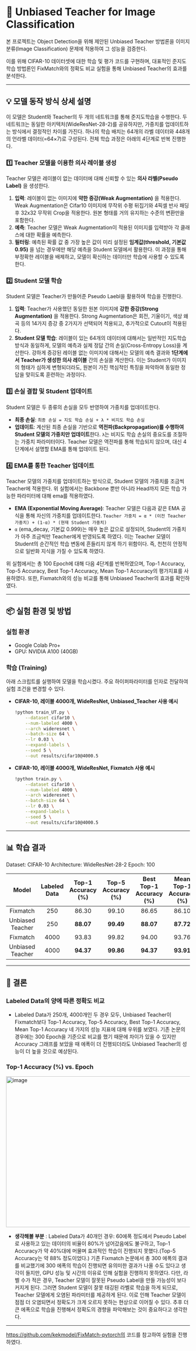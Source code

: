 # 🎯 Unbiased Teacher for Image Classification

본 프로젝트는 Object Detection을 위해 제안된 Unbiased Teacher 방법론을 이미지 분류(Image Classification) 문제에 적용하여 그 성능을 검증한다.

이를 위해 CIFAR-10 데이터셋에 대한 학습 및 평가 코드를 구현하며, 대표적인 준지도학습 방법론인 FixMatch와의 정확도 비교 실험을 통해 Unbiased Teacher의 효과를 분석한다.

---

## 💡 모델 동작 방식 상세 설명

이 모델은 Student와 Teacher의  두 개의 네트워크를 통해 준지도학습을 수행한다. 두 네트워크는 동일한 아키텍처(WideResNet-28-2)를 공유하지만, 가중치를 업데이트하는 방식에서 결정적인 차이를 가진다. 하나의 학습 배치는 64개의 라벨 데이터와 448개의 언라벨 데이터(=64×7)로 구성된다. 전체 학습 과정은 아래의 4단계로 반복 진행한다.

### **1️⃣ Teacher 모델을 이용한 의사 레이블 생성**

Teacher 모델은 레이블이 없는 데이터에 대해 신뢰할 수 있는 **의사 라벨(Pseudo Label)** 을 생성한다. 

1. **입력**: 레이블이 없는 이미지에 **약한 증강(Weak Augmentation)** 을 적용한다. Weak Augmentation은 Cifar10 이미지에 무작위 수평 뒤집기와 4픽셀 반사 패딩 후 32x32 무작위 Crop을 적용한다. 원본 형태를 거의 유지하는 수준의 변환만을 포함한다.
2. **예측**: Teacher 모델은 Weak Augmentation이 적용된 이미지를 입력받아 각 클래스에 대한 확률을 예측한다. 
3. **필터링**: 예측된 확률 값 중 가장 높은 값이 미리 설정된 **임계값(threshold, 기본값 0.95)** 을 넘는 경우에만 해당 예측을 Student 모델에서 활용한다. 이 과정을 통해 부정확한 레이블을 배제하고, 모델이 확신하는 데이터만 학습에 사용할 수 있도록 한다. 

### **2️⃣ Student 모델 학습**

Student 모델은 Teacher가 만들어준 Pseudo Laebl을 활용하여 학습을 진행한다. 

1.  **입력**: Teacher가 사용했던 동일한 원본 이미지에 **강한 증강(Strong Augmentation)** 을 적용한다. Strong Augmentation은 회전, 기울이기, 색상 왜곡 등의 14가지 증강 중 2가지가 선택되어 적용되고, 추가적으로 Cutout이 적용된다.
2.  **Student 모델 학습**: 레이블이 있는 64개의 데이터에 대해서는 일반적인 지도학습 방식과 동일하게, 모델의 예측과 실제 정답 간의 손실(Cross-Entropy Loss)을 계산한다. 강하게 증강된 레이블 없는 이미지에 대해서는 모델의 예측 결과와 **1단계에서 Teacher가 생성한 의사 레이블** 간의 손실을 계산한다. 이는 Student가 이미지의 형태가 심하게 변형되더라도, 원본이 가진 핵심적인 특징을 파악하여 동일한 정답을 맞히도록 훈련하는 과정이다.

### **3️⃣ 손실 결합 및 Student 업데이트**

Student 모델은 두 종류의 손실을 모두 반영하여 가중치를 업데이트한다.

-   **최종 손실**: `최종 손실 = 지도 학습 손실 + λ * 비지도 학습 손실`
-   **업데이트**: 계산된 최종 손실을 기반으로 **역전파(Backpropagation)를 수행하여 Student 모델의 가중치만 업데이트**한다. `λ`는 비지도 학습 손실의 중요도를 조절하는 가중치 파라미터이다. Teacher 모델은 역전파를 통해 학습되지 않으며, 대신 4단계에서 설명할 EMA를 통해 업데이트 된다. 

### **4️⃣ EMA를 통한 Teacher 업데이트**

Teacher 모델의 가중치를 업데이트하는 방식으로, Student 모델의 가중치를 조금씩 Teacher에 적용한다. 위 실험에서는 Backbone 뿐만 아니라 Head까지 모든 학습 가능한 파라미터에 대해 ema를 적용하였다.

-   **EMA (Exponential Moving Average)**: Teacher 모델은 다음과 같은 EMA 공식을 통해 자신의 가중치를 업데이트한다.
    `Teacher 가중치 = α * (이전 Teacher 가중치) + (1-α) * (현재 Student 가중치)`
-   `α` (ema_decay, 기본값 0.999)는 매우 높은 값으로 설정되어, Student의 가중치가 아주 조금씩만 Teacher에게 반영되도록 하였다. 이는 Teacher 모델이 Student의 순간적인 학습 변동에 흔들리지 않게 하기 위함이다. 즉, 천천히 안정적으로 일반화 지식을 가질 수 있도록 하였다.

위 실험에서는 총 100 Epoch에 대해 다음 4단계를 반복하였으며, Top-1 Accuracy, Top-5 Accuracy, Best Top-1 Accuracy, Mean Top-1 Accuracy의 평가지표를 사용하였다. 또한, Fixmatch와의 성능 비교를 통해 Unbiased Teacher의 효과를 확인하였다. 

---

## 📦 실험 환경 및 방법

### 실험 환경
- Google Colab Pro+
- GPU: NVIDIA A100 (40GB)

### 학습 (Training)

아래 스크립트를 실행하여 모델을 학습시켰다. 주요 하이퍼파라미터를 인자로 전달하여 실험 조건을 변경할 수 있다.

-   **CIFAR-10, 레이블 4000개, WideResNet, Unbiased_Teacher 사용 예시**

    ```bash
    !python train_UT.py \
        --dataset cifar10 \
        --num-labeled 4000 \
        --arch wideresnet \
        --batch-size 64 \
        --lr 0.03 \
        --expand-labels \
        --seed 5 \
        --out results/cifar10@4000.5
    ```

-   **CIFAR-10, 레이블 4000개, WideResNet, Fixmatch 사용 예시**
    ```bash
    !python train.py \
        --dataset cifar10 \
        --num-labeled 4000 \
        --arch wideresnet \
        --batch-size 64 \
        --lr 0.03 \
        --expand-labels \
        --seed 5 \
        --out results/cifar10@4000.5
    ```
    
---

## 📊 학습 결과

Dataset: CIFAR-10
Architecture: WideResNet-28-2
Epoch: 100 

| Model | Labeled Data | Top-1 Accuracy (%) | Top-5 Accuracy (%) | Best Top-1 Accuracy (%) | Mean Top-1 Accuracy (%) |
| :-----: | :----------: | :----------: | :----------------: | :----------------: | :----------------: |
| Fixmatch | 250 | 86.30 | 99.10 | 86.65 | 86.10 |
| Unbiased Teacher | 250 | **88.07** | **99.49** | **88.07** | **87.72** |
| Fixmatch | 4000 | 93.83 | 99.82 | 94.00 | 93.76 |
| Unbiased Teacher | 4000 | **94.37** | **99.86** | **94.37** | **93.91** |

---

##  📝 결론

### Labeled Data의 양에 따른 정확도 비교
  - Labeled Data가 250개, 4000개인 두 경우 모두, Unbiased Teacher이 Fixmatch보다 Top-1 Accuracy, Top-5 Accuracy, Best Top-1 Accuracy, Mean Top-1 Accuracy 네 가지의 성능 지표에 대해 우위를 보였다. 기존 논문의 경우에는 300 Epoch을 기준으로 비교를 했기 때문에 차이가 있을 수 있지만 Accuracy 그래프를 보았을 때 에폭이 더 진행되더라도 Unbiased Teacher의 성능이 더 높을 것으로 예상된다.

### Top-1 Accuracy (%) vs. Epoch
<img width="1339" height="412" alt="image" src="https://github.com/user-attachments/assets/f3e34782-d64b-417c-8bdd-c7d91ed9eeed" />


  - **생각해볼 부분** : Labeled Data가 40개인 경우: 60에폭 정도에서 Pseudo Label로 사용하고 있는 데이터의 비율이 80%가 넘어갔음에도 불구하고, Top-1 Accuracy가 약 40%대에 머물며 효과적인 학습이 진행되지 못했다.(Top-5 Accuracy는 약 88% 정도이었다.) 기존 Fixmatch 논문에서 총 300 에폭의 결과를 비교했기에 300 에폭의 학습이 진행되면 유의미한 결과가 나올 수도 있다고 생각이 들지만, GPU 성능 및 시간의 이유로 인해 실험을 진행하지 못하였다.
    다만, 라벨 수가 적은 경우, Teacher 모델이 잘못된 Pseudo Label을 만들 가능성이 보다 커지게 된다. 그러면 Student 모델이 잘못 태깅된 라벨로 학습을 하게 되므로, Teacher 모델에게 오염된 파라미터를 제공하게 된다. 이로 인해 Teacher 모델이 점점 더 오염되면서 정확도가 크게 오르지 못하는 현상으로 이어질 수 있다. 추후 더 큰 에폭으로 학습을 진행해서 정확도의 경향을 파악해보는 것이 중요하다고 생각한다.

---
https://github.com/kekmodel/FixMatch-pytorch의 코드를 참고하여 실험을 진행하였다. 

